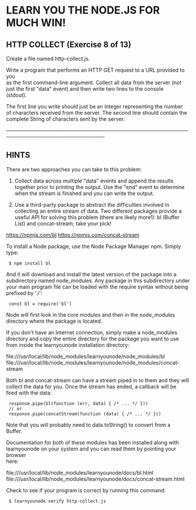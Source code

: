# LEARN YOU THE NODE.JS FOR MUCH WIN!

## HTTP COLLECT (Exercise 8 of 13)

Create a file named http-collect.js.

Write a program that performs an HTTP GET request to a URL provided to you  
 as the first command-line argument. Collect all data from the server (not  
 just the first "data" event) and then write two lines to the console  
 (stdout).

The first line you write should just be an integer representing the number  
 of characters received from the server. The second line should contain the  
 complete String of characters sent by the server.

─────────────────────────────────────────────────────────────────────────────

## HINTS

There are two approaches you can take to this problem:

1. Collect data across multiple "data" events and append the results  
   together prior to printing the output. Use the "end" event to determine  
   when the stream is finished and you can write the output.

2. Use a third-party package to abstract the difficulties involved in  
   collecting an entire stream of data. Two different packages provide a  
   useful API for solving this problem (there are likely more!): bl (Buffer  
   List) and concat-stream; take your pick!

<https://npmjs.com/bl> <https://npmjs.com/concat-stream>

To install a Node package, use the Node Package Manager npm. Simply type:

     $ npm install bl

And it will download and install the latest version of the package into a  
 subdirectory named node_modules. Any package in this subdirectory under  
 your main program file can be loaded with the require syntax without being  
 prefixed by './':

     const bl = require('bl')

Node will first look in the core modules and then in the node_modules  
 directory where the package is located.

If you don't have an Internet connection, simply make a node_modules  
 directory and copy the entire directory for the package you want to use  
 from inside the learnyounode installation directory:

file:///usr/local/lib/node_modules/learnyounode/node_modules/bl  
 file:///usr/local/lib/node_modules/learnyounode/node_modules/concat-stream

Both bl and concat-stream can have a stream piped in to them and they will  
 collect the data for you. Once the stream has ended, a callback will be  
 fired with the data:

     response.pipe(bl(function (err, data) { /* ... */ }))
     // or
     response.pipe(concatStream(function (data) { /* ... */ }))

Note that you will probably need to data.toString() to convert from a  
 Buffer.

Documentation for both of these modules has been installed along with  
 learnyounode on your system and you can read them by pointing your browser  
 here:

file:///usr/local/lib/node_modules/learnyounode/docs/bl.html  
 file:///usr/local/lib/node_modules/learnyounode/docs/concat-stream.html

Check to see if your program is correct by running this command:

     $ learnyounode verify http-collect.js
